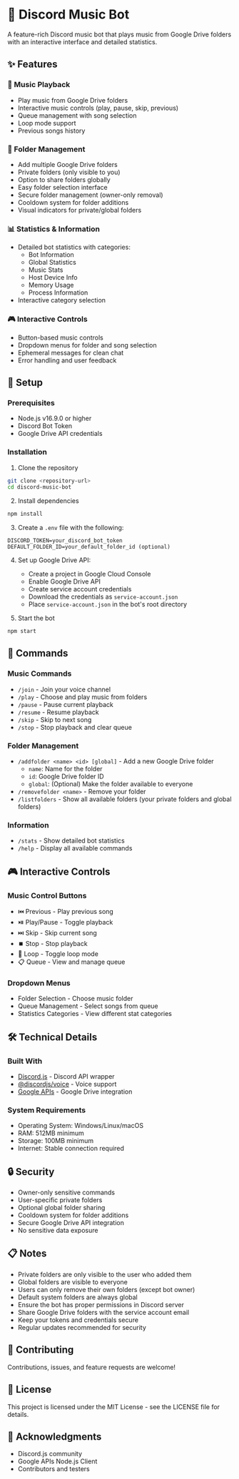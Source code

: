 # 🎵 Discord Music Bot

A feature-rich Discord music bot that plays music from Google Drive folders with an interactive interface and detailed statistics.

## ✨ Features

### 🎵 Music Playback
- Play music from Google Drive folders
- Interactive music controls (play, pause, skip, previous)
- Queue management with song selection
- Loop mode support
- Previous songs history

### 📁 Folder Management
- Add multiple Google Drive folders
- Private folders (only visible to you)
- Option to share folders globally
- Easy folder selection interface
- Secure folder management (owner-only removal)
- Cooldown system for folder additions
- Visual indicators for private/global folders

### 📊 Statistics & Information
- Detailed bot statistics with categories:
  - Bot Information
  - Global Statistics
  - Music Stats
  - Host Device Info
  - Memory Usage
  - Process Information
- Interactive category selection

### 🎮 Interactive Controls
- Button-based music controls
- Dropdown menus for folder and song selection
- Ephemeral messages for clean chat
- Error handling and user feedback

## 🚀 Setup

### Prerequisites
- Node.js v16.9.0 or higher
- Discord Bot Token
- Google Drive API credentials

### Installation
1. Clone the repository
```bash
git clone <repository-url>
cd discord-music-bot
```

2. Install dependencies
```bash
npm install
```

3. Create a `.env` file with the following:
```env
DISCORD_TOKEN=your_discord_bot_token
DEFAULT_FOLDER_ID=your_default_folder_id (optional)
```

4. Set up Google Drive API:
   - Create a project in Google Cloud Console
   - Enable Google Drive API
   - Create service account credentials
   - Download the credentials as `service-account.json`
   - Place `service-account.json` in the bot's root directory

5. Start the bot
```bash
npm start
```

## 📝 Commands

### Music Commands
- `/join` - Join your voice channel
- `/play` - Choose and play music from folders
- `/pause` - Pause current playback
- `/resume` - Resume playback
- `/skip` - Skip to next song
- `/stop` - Stop playback and clear queue

### Folder Management
- `/addfolder <name> <id> [global]` - Add a new Google Drive folder
  - `name`: Name for the folder
  - `id`: Google Drive folder ID
  - `global`: (Optional) Make the folder available to everyone
- `/removefolder <name>` - Remove your folder
- `/listfolders` - Show all available folders (your private folders and global folders)

### Information
- `/stats` - Show detailed bot statistics
- `/help` - Display all available commands

## 🎮 Interactive Controls

### Music Control Buttons
- ⏮️ Previous - Play previous song
- ⏯️ Play/Pause - Toggle playback
- ⏭️ Skip - Skip current song
- ⏹️ Stop - Stop playback
- 🔄 Loop - Toggle loop mode
- 📋 Queue - View and manage queue

### Dropdown Menus
- Folder Selection - Choose music folder
- Queue Management - Select songs from queue
- Statistics Categories - View different stat categories

## 🛠️ Technical Details

### Built With
- [Discord.js](https://discord.js.org/) - Discord API wrapper
- [@discordjs/voice](https://github.com/discordjs/voice) - Voice support
- [Google APIs](https://github.com/googleapis/google-api-nodejs-client) - Google Drive integration

### System Requirements
- Operating System: Windows/Linux/macOS
- RAM: 512MB minimum
- Storage: 100MB minimum
- Internet: Stable connection required

## 🔒 Security

- Owner-only sensitive commands
- User-specific private folders
- Optional global folder sharing
- Cooldown system for folder additions
- Secure Google Drive API integration
- No sensitive data exposure

## 📋 Notes

- Private folders are only visible to the user who added them
- Global folders are visible to everyone
- Users can only remove their own folders (except bot owner)
- Default system folders are always global
- Ensure the bot has proper permissions in Discord server
- Share Google Drive folders with the service account email
- Keep your tokens and credentials secure
- Regular updates recommended for security

## 🤝 Contributing

Contributions, issues, and feature requests are welcome!

## 📝 License

This project is licensed under the MIT License - see the LICENSE file for details.

## 🙏 Acknowledgments

- Discord.js community
- Google APIs Node.js Client
- Contributors and testers